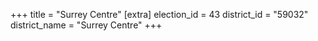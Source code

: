 +++
title = "Surrey Centre"
[extra]
election_id = 43
district_id = "59032"
district_name = "Surrey Centre"
+++

